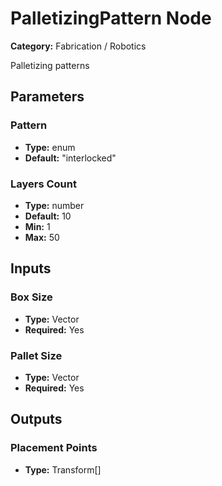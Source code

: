 
# PalletizingPattern Node

**Category:** Fabrication / Robotics

Palletizing patterns

## Parameters


### Pattern
- **Type:** enum
- **Default:** "interlocked"





### Layers Count
- **Type:** number
- **Default:** 10
- **Min:** 1
- **Max:** 50



## Inputs


### Box Size
- **Type:** Vector
- **Required:** Yes



### Pallet Size
- **Type:** Vector
- **Required:** Yes



## Outputs


### Placement Points
- **Type:** Transform[]




